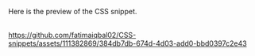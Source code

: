 

Here is the preview of the CSS snippet.
<br>
<br>

https://github.com/fatimaiqbal02/CSS-snippets/assets/111382869/384db7db-674d-4d03-add0-bbd0397c2e43

